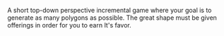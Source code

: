 A short top-down perspective incremental game where your goal is to generate as many polygons as possible. The great shape must be given offerings in order for you to earn It's favor.
